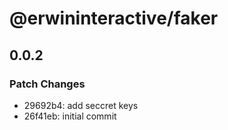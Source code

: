 # @erwininteractive/faker

## 0.0.2

### Patch Changes

- 29692b4: add seccret keys
- 26f41eb: initial commit
